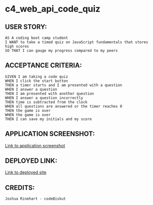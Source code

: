 # c4_web_api_code_quiz

## USER STORY: 
```
AS A coding boot camp student
I WANT to take a timed quiz on JavaScript fundamentals that stores high scores
SO THAT I can gauge my progress compared to my peers
```

## ACCEPTANCE CRITERIA:
```
GIVEN I am taking a code quiz
WHEN I click the start button
THEN a timer starts and I am presented with a question
WHEN I answer a question
THEN I am presented with another question
WHEN I answer a question incorrectly
THEN time is subtracted from the clock
WHEN all questions are answered or the timer reaches 0
THEN the game is over
WHEN the game is over
THEN I can save my initials and my score
```

## APPLICATION SCREENSHOT:

[Link to application screenshot](https://user-images.githubusercontent.com/31594803/172062089-74b6b85f-d80b-4a9f-b1fc-4dbb042cf84a.png)



## DEPLOYED LINK:

[Link to deployed site](https://codebiskut.github.io/c4_web_api_code_quiz/)

## CREDITS:
```
Joshua Rinehart - codeBiskut
```
